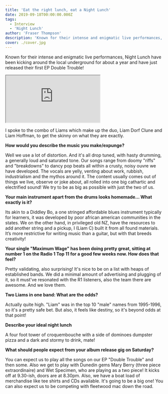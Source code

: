 ```yaml
---
title: 'Eat the right lunch, eat a Night Lunch'
date: 2019-09-18T00:00:00.000Z
tags:
  - Interview
  - 'Night Lunch'
author: 'Fraser Thompson'
description: 'Known for their intense and enigmatic live performances, Night Lunch have been kicking around the local underground for about a year and have just released their first EP Double Trouble!'
cover: ./cover.jpg
---
```


Known for their intense and enigmatic live performances, Night Lunch have been kicking around the local underground for about a year and have just released their first EP Double Trouble!

<iframe style={{ border: 0, width: '350px', height: '470px' }} src="https://bandcamp.com/EmbeddedPlayer/album=4266599224/size=large/bgcol=ffffff/linkcol=0687f5/tracklist=false/transparent=true/" seamless><a href="http://nightlunch666.bandcamp.com/album/double-trouble">Double Trouble! by Night Lunch</a></iframe>

I spoke to the combo of Liams which make up the duo, Liam Dorf Clune and Liam Hoffman, to get the skinny on what they are exactly.

**How would you describe the music you make/expunge?**

Well we use a lot of distortion. And it's all drop tuned, with hasty drumming, a generally loud and saturated tone. Our songs range from doomy "riffs" and "breakdowns" to dancy pop beats all within a crusty, noisy ouvre we have developed. The vocals are yelly, venting about work, rubbish, industrialism and the mythos around it. The content usually comes out of things we live, observe or joke about, all rolled into one big cathartic and electrified sound! We try to be as big as possible with just the two of us.

**Your main instrument apart from the drums looks homemade... What exactly is it?**

Its akin to a Diddley Bo, a one stringed affordable blues instrument typically for learners, it was developed by poor african american communities in the states. We on the other hand, in privileged old NZ, have the resources to add another string and a pickup, I (Liam C) built it from all found materials. It’s more restrictive for writing music than a guitar, but with that breeds creativity!

**Your single "Maximum Wage" has been doing pretty great, sitting at number 1 on the Radio 1 Top 11 for a good few weeks now. How does that feel?**

Pretty validating, also surprising! It's nice to be on a list with heaps of established bands. We did a minimal amount of advertising and plugging of it, so it must've resonated with the R1 listeners, also the team there are awesome. And we love them.

**Two Liams in one band: What are the odds?**

Actually quite high. "Liam" was in the top 10 "male" names from 1995-1996, so it's a pretty safe bet. But also, it feels like destiny, so it's beyond odds at that point!

**Describe your ideal night lunch**

A four foot tower of croquembouche with a side of dominoes dumpster pizza and a dark and stormy to drink, mate!

**What should people expect from your album release gig on Saturday?**

You can expect us to play all the songs on our EP "Double Trouble" and then some. Also we get to play with Dunedin gems Mary Berry (three piece extraordinaire) and Wet Specimen, who are playing as a two piece! It kicks off at 9.30-ish, doors are at 8.30pm. Also, we have a boat load of merchandise like tee shirts and CDs available. It's going to be a big one! You can also expect us to be competing with fleetwood mac down the road.
